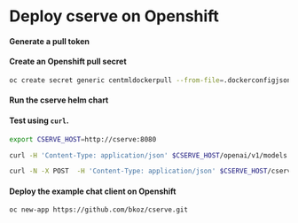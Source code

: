 # Deploy cserve on Openshift

#### Generate a pull token

#### Create an Openshift pull secret
```bash
oc create secret generic centmldockerpull --from-file=.dockerconfigjson=./dockerconfig.json --type=kubernetes.io/dockerconfigjson
```

#### Run the cserve helm chart

#### Test using `curl`.

```bash
export CSERVE_HOST=http://cserve:8080

curl -H 'Content-Type: application/json' $CSERVE_HOST/openai/v1/models | jq

curl -N -X POST  -H 'Content-Type: application/json' $CSERVE_HOST/cserve/v1/generate -d '{"prompt": "What is a large language model? ", "sampling_params": {"n": 1, "temperature": 0, "max_tokens": 1024}, "stream": true}'
```

#### Deploy the example chat client on Openshift

```bash
oc new-app https://github.com/bkoz/cserve.git
```

